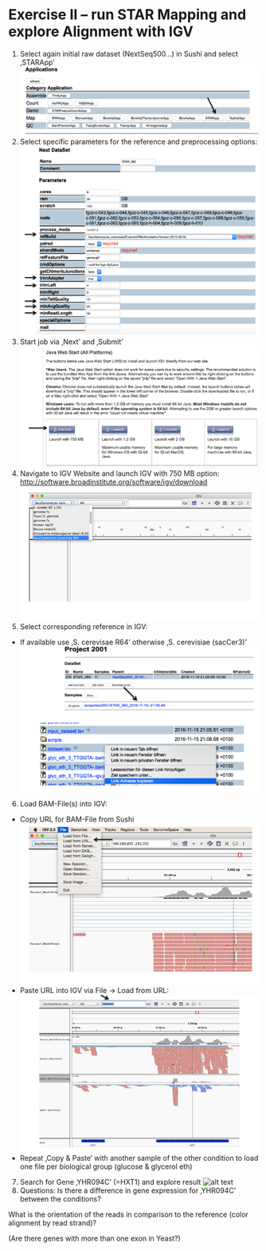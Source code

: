 # Exercise II – run STAR Mapping and explore Alignment with IGV

1.	Select again initial raw dataset (NextSeq500...) in Sushi and select ‚STARApp’
![alt text](https://github.com/opitzl/CombinedCourse/blob/master/E2_S1.png "Screenshot1")
2.	Select specific parameters for the reference and preprocessing options:
![alt text](https://github.com/opitzl/CombinedCourse/blob/master/E2_S2.png "Screenshot2")
3.	Start job via ‚Next’ and ‚Submit’
![alt text](https://github.com/opitzl/CombinedCourse/blob/master/E2_S3.png "Screenshot3")
4. Navigate to IGV Website and launch IGV with 750 MB option: 
http://software.broadinstitute.org/software/igv/download
![alt text](https://github.com/opitzl/CombinedCourse/blob/master/E2_S4.png "Screenshot4")
5.	Select corresponding reference in IGV:

*	If available  use ‚S. cerevisae R64’ otherwise ‚S. cerevisiae (sacCer3)’ 
![alt text](https://github.com/opitzl/CombinedCourse/blob/master/E2_S5.png "Screenshot5")
6.	Load BAM-File(s) into IGV:

*	Copy URL for BAM-File from Sushi
![alt text](https://github.com/opitzl/CombinedCourse/blob/master/E2_S6.png "Screenshot6")
*	Paste URL into IGV via File → Load from URL:
![alt text](https://github.com/opitzl/CombinedCourse/blob/master/E2_S7.png "Screenshot7")
*	Repeat ‚Copy & Paste’ with another sample of the other condition to load one file per biological group (glucose & glycerol eth) 

7.	Search for Gene ‚YHR094C’ (=HXT1) and explore result
![alt text](https://github.com/opitzl/CombinedCourse/blob/master/E2_S8.png "Screenshot8")
8.	Questions:
Is there a difference in gene expression for ‚YHR094C’ between the conditions?

What is the orientation of the reads in comparison to the reference (color alignment by read strand)?

(Are there genes with more than one exon in Yeast?)
